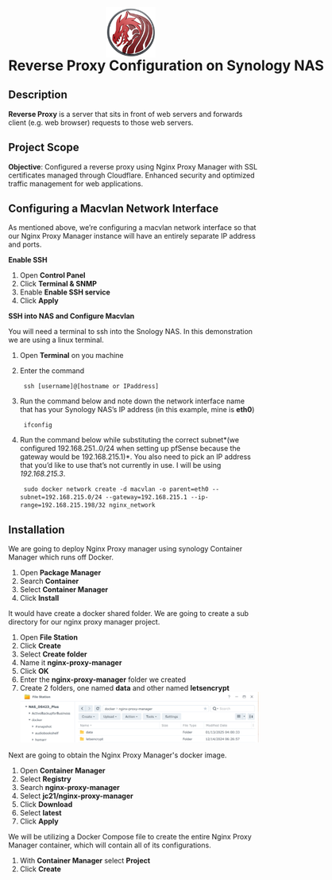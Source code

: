 <div align="center" style="white-space: nowrap;">
  <img src="https://github.com/4LifeStrategy/4LifeStrategy/blob/88ffe3009f1399de4502d4d5641c8f7a0fd56852/4LifeStrategy%20Logo%20Center.png" alt="4LifeStrategy Logo" width="100" style="display:inline-block; vertical-align:middle; margin-right:10px;">
  <h1 style="margin:0; vertical-align:middle;">Reverse Proxy Configuration on Synology NAS</h1>
</div>

## Description

**Reverse Proxy** is a server that sits in front of web servers and forwards client (e.g. web browser) requests to those web servers.

## Project Scope

**Objective**: Configured a reverse proxy using Nginx Proxy Manager with SSL certificates managed through Cloudflare. Enhanced security and optimized traffic management for web applications.

## Configuring a Macvlan Network Interface

As mentioned above, we’re configuring a macvlan network interface so that our Nginx Proxy Manager instance will have an entirely separate IP address and ports.

**Enable SSH**
1. Open **Control Panel**
2. Click **Terminal & SNMP**
3. Enable **Enable SSH service**
4. Click **Apply**

**SSH into NAS and Configure Macvlan**

You will need a terminal to ssh into the Snology NAS. In this demonstration we are using a linux terminal.


1. Open **Terminal** on you machine
2. Enter the command
 
        ssh [username]@[hostname or IPaddress]

3. Run the command below and note down the network interface name that has your Synology NAS’s IP address (in this example, mine is **eth0**)

        ifconfig

4. Run the command below while substituting the correct subnet*(we configured 192.168.251..0/24 when setting up pfSense because the gateway would be 192.168.215.1)*. You also need to pick an IP address that you’d like to use that’s not currently in use. I will be using *192.168.215.3*.

        sudo docker network create -d macvlan -o parent=eth0 --subnet=192.168.215.0/24 --gateway=192.168.215.1 --ip-range=192.168.215.198/32 nginx_network

## Installation

We are going to deploy Nginx Proxy manager using synology Container Manager which runs off Docker.

1. Open **Package Manager**
2. Search **Container**
3. Select **Container Manager**
4. Click **Install**

It would have create a docker shared folder. We are going to create a sub directory for our nginx proxy manager project.

1. Open **File Station**
2. Click **Create**
3. Select **Create folder**
4. Name it **nginx-proxy-manager**
5. Click **OK**
6. Enter the **nginx-proxy-manager** folder we created
7. Create 2 folders, one named **data** and other named **letsencrypt**<br /><img src="https://github.com/4LifeStrategy/Reverse-Proxy-Configuration/blob/922162a849799e4f22d16810f620a3751ce3243a/Nginx%20Folders.png" width="500">

Next are going to obtain the Nginx Proxy Manager's docker image.

1. Open **Container Manager**
2. Select **Registry**
3. Search **nginx-proxy-manager**
4. Select **jc21/nginx-proxy-manager**
5. Click **Download**
6. Select **latest**
7. Click **Apply**

We will be utilizing a Docker Compose file to create the entire Nginx Proxy Manager container, which will contain all of its configurations.

1. With **Container Manager** select **Project**
2. Click **Create**
